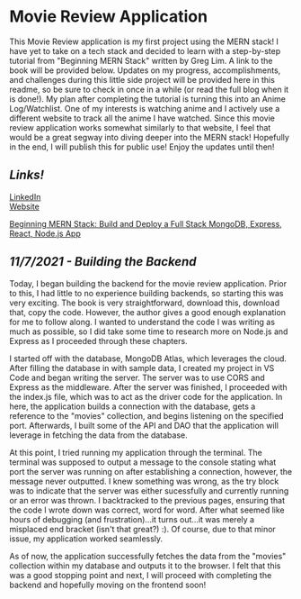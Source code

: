 # Movie Review Application

This Movie Review application is my first project using the MERN stack! I have yet to take on a tech stack and decided to learn with a step-by-step tutorial from "Beginning MERN Stack" written by Greg Lim. A link to the book will be provided below. Updates on my progress, accomplishments, and challenges during this little side project will be provided here in this readme, so be sure to check in once in a while (or read the full blog when it is done!). My plan after completing the tutorial is turning this into an Anime Log/Watchlist. One of my interests is watching anime and I actively use a different website to track all the anime I have watched. Since this movie review application works somewhat similarly to that website, I feel that would be a great segway into diving deeper into the MERN stack! Hopefully in the end, I will publish this for public use! Enjoy the updates until then!

## *Links!*
[LinkedIn](https://www.linkedin.com/in/skylervez/)  
[Website](https://skylervez.com/)  

[Beginning MERN Stack: Build and Deploy a Full Stack MongoDB, Express, React, Node.js App](https://www.amazon.com/Beginning-MERN-Stack-MongoDB-Express/dp/B0979MGJ5J/ref=asc_df_B0979MGJ5J/?tag=hyprod-20&linkCode=df0&hvadid=533317510260&hvpos=&hvnetw=g&hvrand=9364796927991666569&hvpone=&hvptwo=&hvqmt=&hvdev=c&hvdvcmdl=&hvlocint=&hvlocphy=9033471&hvtargid=pla-1366262022869&psc=1)


## *11/7/2021 - Building the Backend*
Today, I began building the backend for the movie review application. Prior to this, I had little to no experience building backends, so starting this was very exciting. The book is very straightforward, download this, download that, copy the code. However, the author gives a good enough explanation for me to follow along. I wanted to understand the code I was writing as much as possible, so I did take some time to research more on Node.js and Express as I proceeded through these chapters. 

I started off with the database, MongoDB Atlas, which leverages the cloud. After filling the database in with sample data, I created my project in VS Code and began writing the server. The server was to use CORS and Express as the middleware. After the server was finished, I proceeded with the index.js file, which was to act as the driver code for the application. In here, the application builds a connection with the database, gets a reference to the "movies" collection, and begins listening on the specified port. Afterwards, I built some of the API and DAO that the application will leverage in fetching the data from the database.

At this point, I tried running my application through the terminal. The terminal was supposed to output a message to the console stating what port the server was running on after establishing a connection, however, the message never outputted. I knew something was wrong, as the try block was to indicate that the server was either sucessfully and currently running or an error was thrown. I backtracked to the previous pages, ensuring that the code I wrote down was correct, word for word. After what seemed like hours of debugging (and frustration)...it turns out...it was merely a misplaced end bracket (isn't that great?) :). Of course, due to that minor issue, my application worked seamlessly. 

As of now, the application successfully fetches the data from the "movies" collection within my database and outputs it to the browser. I felt that this was a good stopping point and next, I will proceed with completing the backend and hopefully moving on the frontend soon!

